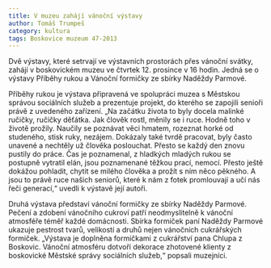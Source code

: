 ```yaml
---
title: V muzeu zahájí vánoční výstavy
author: Tomáš Trumpeš
category: kultura
tags: Boskovice muzeum 47-2013
---
```


Dvě výstavy, které setrvají ve výstavních prostorách přes vánoční svátky, zahájí v boskovickém muzeu ve čtvrtek 12. prosince v 16 hodin. Jedná se o výstavy Příběhy rukou a Vánoční formičky ze sbírky Naděždy Parmové.

Příběhy rukou je výstava připravená ve spolupráci muzea s Městskou správou sociálních služeb a prezentuje projekt, do kterého se zapojili senioři právě z uvedeného zařízení. „Na začátku života to byly docela malinké ručičky, ručičky děťátka. Jak člověk rostl, měnily se i ruce. Hodně toho v životě prožily. Naučily se poznávat věci hmatem, rozeznat horké od studeného, stisk ruky, nezájem. Dokázaly také tvrdě pracovat, byly často unavené a nechtěly už člověka poslouchat. Přesto se každý den znovu pustily do práce. Čas je poznamenal, z hladkých mladých rukou se postupně vytratil elán, jsou poznamenané těžkou prací, nemocí. Přesto ještě dokážou pohladit, chytit se milého člověka a prožít s ním něco pěkného. A jsou to právě ruce našich seniorů, které k nám z fotek promlouvají a učí nás řeči generací,“ uvedli k výstavě její autoři.

Druhá výstava představí vánoční formičky ze sbírky Naděždy Parmové. Pečení a zdobení vánočního cukroví patří neodmyslitelně k vánoční atmosféře téměř každé domácnosti. Sbírka formiček paní Naděždy Parmové ukazuje pestrost tvarů, velikostí a druhů nejen vánočních cukrářských formiček. „Výstava je doplněna formičkami z cukrářství pana Chlupa z Boskovic. Vánoční atmosféru dotvoří dekorace zhotovené klienty z boskovické Městské správy sociálních služeb,“ popsali muzejníci.